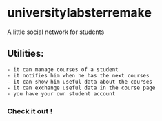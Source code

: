 # universitylabsterremake
A little social network for students

## Utilities:
    - it can manage courses of a student
    - it notifies him when he has the next courses
    - it can show him useful data about the courses
    - it can exchange useful data in the course page
    - you have your own student account 

### Check it out !
